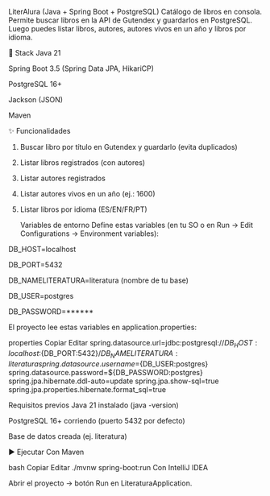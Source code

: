 LiterAlura (Java + Spring Boot + PostgreSQL)
Catálogo de libros en consola. Permite buscar libros en la API de Gutendex y guardarlos en PostgreSQL. Luego puedes listar libros, autores, autores vivos en un año y libros por idioma.

🧰 Stack
Java 21

Spring Boot 3.5 (Spring Data JPA, HikariCP)

PostgreSQL 16+

Jackson (JSON)

Maven

✨ Funcionalidades
 1) Buscar libro por título en Gutendex y guardarlo (evita duplicados)

 2) Listar libros registrados (con autores)

 3) Listar autores registrados

 4) Listar autores vivos en un año (ej.: 1600)

 5) Listar libros por idioma (ES/EN/FR/PT)

    Variables de entorno
Define estas variables (en tu SO o en Run → Edit Configurations → Environment variables):

DB_HOST=localhost

DB_PORT=5432

DB_NAMELITERATURA=literatura (nombre de tu base)

DB_USER=postgres

DB_PASSWORD=******

El proyecto lee estas variables en application.properties:

properties
Copiar
Editar
spring.datasource.url=jdbc:postgresql://${DB_HOST:localhost}:${DB_PORT:5432}/${DB_NAMELITERATURA:literatura}
spring.datasource.username=${DB_USER:postgres}
spring.datasource.password=${DB_PASSWORD:postgres}
spring.jpa.hibernate.ddl-auto=update
spring.jpa.show-sql=true
spring.jpa.properties.hibernate.format_sql=true

Requisitos previos
Java 21 instalado (java -version)

PostgreSQL 16+ corriendo (puerto 5432 por defecto)

Base de datos creada (ej. literatura)

▶️ Ejecutar
Con Maven

bash
Copiar
Editar
./mvnw spring-boot:run
Con IntelliJ IDEA

Abrir el proyecto → botón Run en LiteraturaApplication.
